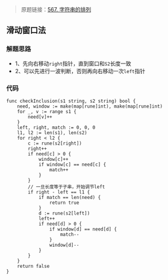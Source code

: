 > 原题链接：[567. 字符串的排列](https://leetcode-cn.com/problems/permutation-in-string/)

## 滑动窗口法
### 解题思路
* 1、先向右移动``right``指针，直到窗口和``S2``长度一致
* 2、可以先进行一波判断，否则再向右移动一次``left``指针
### 代码
```golang
func checkInclusion(s1 string, s2 string) bool {
	need, window := make(map[rune]int), make(map[rune]int)
	for _, v := range s1 {
		need[v]++
	}
	left, right, match := 0, 0, 0
	l1, l2 := len(s1), len(s2)
	for right < l2 {
		c := rune(s2[right])
		right++
		if need[c] > 0 {
			window[c]++
			if window[c] == need[c] {
				match++
			}
		}
		// 一旦长度等于子串，开始调节left
		if right - left == l1 {
			if match == len(need) {
				return true
			}
			d := rune(s2[left])
			left++
			if need[d] > 0 {
				if window[d] == need[d] {
					match--
				}
				window[d]--
			}
		}
	}
	return false
}
```